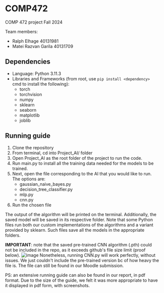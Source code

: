 # COMP472
COMP 472 project Fall 2024

Team members:
- Ralph Elhage 40131981
- Matei Razvan Garila 40131709

## Dependencies

- Language: Python 3.11.3
- Libraries and Frameworks (from root, use `pip install <dependency>` cmd to install the following):
    - torch
    - torchvision
    - numpy
    - sklearn
    - seaborn
    - matplotlib
    - joblib

## Running guide

1. Clone the repository
2. From terminal, cd into Project_AI/ folder
3. Open Project_AI as the root folder of the project to run the code.
4. Run main.py to install all the training data needed for the models to be trained.
5. Next, open the file corresponding to the AI that you would like to run. The options are:
   - gaussian_naive_bayes.py
   - decision_tree_classifier.py
   - mlp.py
   - cnn.py
6. Run the chosen file

The output of the algorithm will be printed on the terminal. Additionally, the saved model will be saved in its respective folder.
Note that some Python files run both our custom implementations of the algorithms and a variant provided by sklearn. Such files save all the models in the appropriate folders.

**IMPORTANT**: note that the saved pre-trained CNN algorithm (.pth) could not be included in the repo, as it exceeds github's file size limit (proof below).
![image](https://github.com/user-attachments/assets/e6792903-7a62-4956-8ff7-19ce41b7ea04)
Nonetheless, running CNN.py will work perfectly, without issues. We just couldn't include the pre-trained version bc of how heavy the file is. The file can still be found in our Moodle submission.

PS: an extensive running guide can also be found in our report, in pdf format. Due to the size of the guide, we felt it was more appropriate to have it displayed in pdf form, with screenshots.
